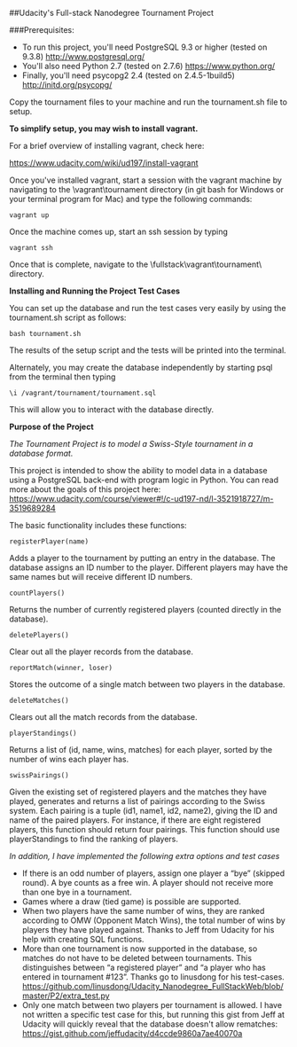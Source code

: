 ##Udacity's Full-stack Nanodegree Tournament Project

###Prerequisites:

* To run this project, you'll need PostgreSQL 9.3 or higher (tested on 9.3.8) http://www.postgresql.org/
* You'll also need Python 2.7 (tested on 2.7.6) https://www.python.org/
* Finally, you'll need psycopg2 2.4 (tested on 2.4.5-1build5) http://initd.org/psycopg/

Copy the tournament files to your machine and run the tournament.sh file to setup.

**To simplify setup, you may wish to install vagrant.** 

For a brief overview of installing vagrant, check here:

https://www.udacity.com/wiki/ud197/install-vagrant

Once you've installed vagrant, start a session with the vagrant machine by navigating to the \vagrant\tournament directory
(in git bash for Windows or your terminal program for Mac) and type the following commands:

    vagrant up

Once the machine comes up, start an ssh session by typing

    vagrant ssh

Once that is complete, navigate to the \fullstack\vagrant\tournament\ directory.

**Installing and Running the Project Test Cases**

You can set up the database and run the test cases very easily by using the tournament.sh script as follows:

    bash tournament.sh

The results of the setup script and the tests will be printed into the terminal.

Alternately, you may create the database independently by starting psql from the terminal then typing 

    \i /vagrant/tournament/tournament.sql

This will allow you to interact with the database directly.

**Purpose of the Project**

*The Tournament Project is to model a Swiss-Style tournament in a database format.*

This project is intended to show the ability to model data in a database using a PostgreSQL back-end with program logic in Python. You can read more about the goals of this project here: https://www.udacity.com/course/viewer#!/c-ud197-nd/l-3521918727/m-3519689284

The basic functionality includes these functions:

    registerPlayer(name)

Adds a player to the tournament by putting an entry in the database. The database assigns an ID number to the player. Different players may have the same names but will receive different ID numbers.

    countPlayers()

Returns the number of currently registered players (counted directly in the database).

    deletePlayers()

Clear out all the player records from the database.

    reportMatch(winner, loser)

Stores the outcome of a single match between two players in the database.

    deleteMatches()

Clears out all the match records from the database.

    playerStandings()

Returns a list of (id, name, wins, matches) for each player, sorted by the number of wins each player has.

    swissPairings()

Given the existing set of registered players and the matches they have played, generates and returns a list of pairings according to the Swiss system. Each pairing is a tuple (id1, name1, id2, name2), giving the ID and name of the paired players. For instance, if there are eight registered players, this function should return four pairings. This function should use playerStandings to find the ranking of players.

*In addition, I have implemented the following extra options and test cases*

* If there is an odd number of players, assign one player a “bye” (skipped round). A bye counts as a free win. A player should not receive more than one bye in a tournament.
* Games where a draw (tied game) is possible are supported.
* When two players have the same number of wins, they are ranked according to OMW (Opponent Match Wins), the total number of wins by players they have played against. Thanks to Jeff from Udacity for his help with creating SQL functions. 
* More than one tournament is now supported in the database, so matches do not have to be deleted between tournaments. This distinguishes between “a registered player” and “a player who has entered in tournament #123”. Thanks go to linusdong for his test-cases. https://github.com/linusdong/Udacity_Nanodegree_FullStackWeb/blob/master/P2/extra_test.py
* Only one match between two players per tournament is allowed. I have not written a specific test case for this, but running this gist from Jeff at Udacity will quickly reveal that the database doesn't allow rematches:
https://gist.github.com/jeffudacity/d4ccde9860a7ae40070a
